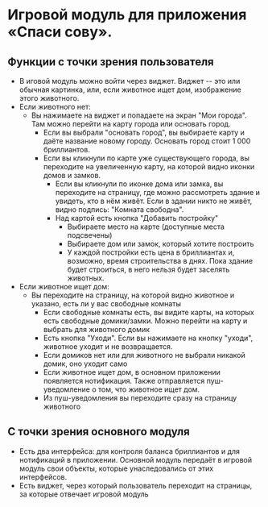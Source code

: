 # Игровой модуль для приложения «Спаси сову».

## Функции с точки зрения пользователя

* В иговой модуль можно войти через виджет. Виджет -- это или обычная картинка, или, если животное ищет дом, изображение этого животного.
* Если животного нет:
  * Вы нажимаете на виджет и попадаете на экран "Мои города". Там можно перейти на карту города или основать город.
    * Если вы выбрали "основать город", вы выбираете карту и даёте название новому городу. Основать город стоит 1 000 бриллиантов.
    * Если вы кликнули по карте уже существующего города, вы переходите на увеличенную карту, на которой видно иконки домов и замков.
      * Если вы кликнули по иконке дома или замка, вы переходите на страницу, где можно рассмотреть здание и увидеть, кто в нём живёт. Если в здании никто не живёт, видно подпись: "Комната свободна".
      * Над картой есть кнопка "Добавить постройку"
        * Выбираете место на карте (доступные места подсвечены)
        * Выбираете дом или замок, который хотите построить
        * У каждой постройки есть цена в бриллиантах и, возможно, время строительства в днях. Пока здание будет строиться, в него нельзя будет заселять животных.
* Если животное ищет дом:      
  * Вы переходите на страницу, на которой видно животное и указано, есть ли у вас свободные комнаты
    * Если свободные комнаты есть, вы видите карты, на которых есть свободные домики/замки. Можно перейти на карту и выбрать для животного домик
    * Есть кнопка "Уходи". Если вы нажимаете на кнопку "уходи", животное уходит и не возвращается. 
    * Если домиков нет или для животного не выбрали никакой домик, оно уходит само
    * Если животное ищет дом, в основном приложении появляется нотификация. Также отправляется пуш-уведомление о том, что животное ищет дом.
    * Из пуш-уведомления вы переходите сразу на страницу животного
    
## С точки зрения основного модуля

* Есть два интерфейса: для контроля баланса бриллиантов и для нотификаций в приложении. Основной модуль передаёт в игровой модуль свои объекты, которые унаследовались от этих интерфейсов.
* Есть виджет, через который пользователь переходит на страницы, за которые отвечает игровой модуль